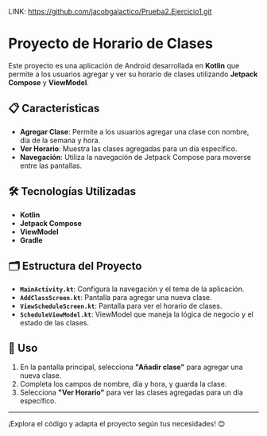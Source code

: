 LINK: https://github.com/jacobgalactico/Prueba2.Ejercicio1.git


# Proyecto de Horario de Clases

Este proyecto es una aplicación de Android desarrollada en **Kotlin** que permite a los usuarios agregar y ver su horario de clases utilizando **Jetpack Compose** y **ViewModel**.

## 📋 Características

- **Agregar Clase**: Permite a los usuarios agregar una clase con nombre, día de la semana y hora.
- **Ver Horario**: Muestra las clases agregadas para un día específico.
- **Navegación**: Utiliza la navegación de Jetpack Compose para moverse entre las pantallas.

## 🛠️ Tecnologías Utilizadas

- **Kotlin**
- **Jetpack Compose**
- **ViewModel**
- **Gradle**

## 🗂️ Estructura del Proyecto

- **`MainActivity.kt`**: Configura la navegación y el tema de la aplicación.
- **`AddClassScreen.kt`**: Pantalla para agregar una nueva clase.
- **`ViewScheduleScreen.kt`**: Pantalla para ver el horario de clases.
- **`ScheduleViewModel.kt`**: ViewModel que maneja la lógica de negocio y el estado de las clases.

## 🚀 Uso

1. En la pantalla principal, selecciona **"Añadir clase"** para agregar una nueva clase.
2. Completa los campos de nombre, día y hora, y guarda la clase.
3. Selecciona **"Ver Horario"** para ver las clases agregadas para un día específico.

---

¡Explora el código y adapta el proyecto según tus necesidades! 😊
